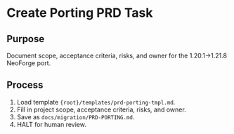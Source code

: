 # Create Porting PRD Task

## Purpose

Document scope, acceptance criteria, risks, and owner for the 1.20.1→1.21.8 NeoForge port.

## Process

1. Load template `{root}/templates/prd-porting-tmpl.md`.
2. Fill in project scope, acceptance criteria, risks, and owner.
3. Save as `docs/migration/PRD-PORTING.md`.
4. HALT for human review.
